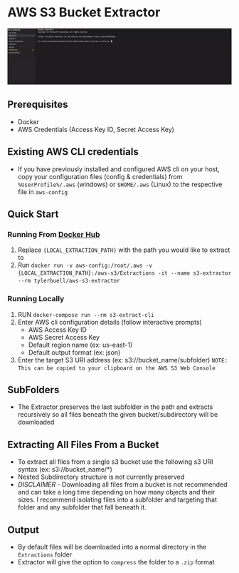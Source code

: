 # AWS S3 Bucket Extractor

![s3-Extractor](demo_gif.gif)

## Prerequisites

- Docker
- AWS Credentials (Access Key ID, Secret Access Key)

## Existing AWS CLI credentials

- If you have previously installed and configured AWS cli on your host, copy your configuration files (config & credentials) from `%UserProfile%/.aws` (windows) or `$HOME/.aws` (Linux) to the respective file in `aws-config`

## Quick Start

### Running From [Docker Hub](https://hub.docker.com/r/tylerbuell/aws-s3-extractor)

1. Replace `{LOCAL_EXTRACTION_PATH}` with the path you would like to extract to
2. Run `docker run -v aws-config:/root/.aws -v {LOCAL_EXTRACTION_PATH}:/aws-s3/Extractions -it --name s3-extractor --rm tylerbuell/aws-s3-extractor`

### Running Locally

1. RUN `docker-compose run --rm s3-extract-cli`
2. Enter AWS cli configuration details (follow interactive prompts)
   - AWS Access Key ID
   - AWS Secret Access Key
   - Default region name (ex: us-east-1)
   - Default output format (ex: json)
3. Enter the target S3 URI address (ex: s3://bucket_name/subfolder) `NOTE: This can be copied to your clipboard on the AWS S3 Web Console`

## SubFolders

- The Extractor preserves the last subfolder in the path and extracts recursively
  so all files beneath the given bucket/subdirectory will be downloaded

## Extracting All Files From a Bucket

- To extract all files from a single s3 bucket use the following s3 URI syntax (ex: s3://bucket_name/\*)
- Nested Subdirectory structure is not currently preserved
- _DISCLAIMER_ - Downloading all files from a bucket is not recommended and can take a long time depending
  on how many objects and their sizes. I recommend isolating files into a subfolder and targeting that folder and any subfolder that fall beneath it.

## Output

- By default files will be downloaded into a normal directory in the `Extractions` folder
- Extractor will give the option to `compress` the folder to a `.zip` format

